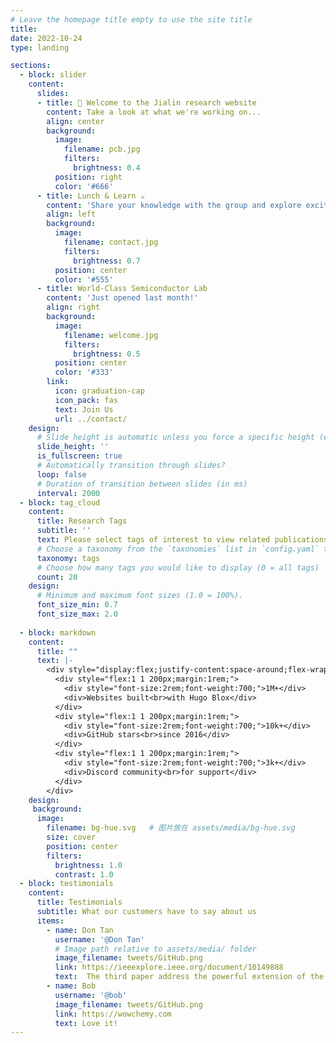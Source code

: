 ```yaml
---
# Leave the homepage title empty to use the site title
title:
date: 2022-10-24
type: landing

sections:
  - block: slider
    content:
      slides:
      - title: 👋 Welcome to the Jialin research website
        content: Take a look at what we're working on...
        align: center
        background:
          image:
            filename: pcb.jpg
            filters:
              brightness: 0.4
          position: right
          color: '#666'
      - title: Lunch & Learn ☕️
        content: 'Share your knowledge with the group and explore exciting new topics together!'
        align: left
        background:
          image:
            filename: contact.jpg
            filters:
              brightness: 0.7
          position: center
          color: '#555'
      - title: World-Class Semiconductor Lab
        content: 'Just opened last month!'
        align: right
        background:
          image:
            filename: welcome.jpg
            filters:
              brightness: 0.5
          position: center
          color: '#333'
        link:
          icon: graduation-cap
          icon_pack: fas
          text: Join Us
          url: ../contact/
    design:
      # Slide height is automatic unless you force a specific height (e.g. '400px')
      slide_height: ''
      is_fullscreen: true
      # Automatically transition through slides?
      loop: false
      # Duration of transition between slides (in ms)
      interval: 2000
  - block: tag_cloud
    content:
      title: Research Tags
      subtitle: ''
      text: Please select tags of interest to view related publications!
      # Choose a taxonomy from the `taxonomies` list in `config.yaml` to display (e.g. tags, categories, authors)
      taxonomy: tags
      # Choose how many tags you would like to display (0 = all tags)
      count: 20
    design:
      # Minimum and maximum font sizes (1.0 = 100%).
      font_size_min: 0.7
      font_size_max: 2.0
    
  - block: markdown
    content:
      title: ""
      text: |-
        <div style="display:flex;justify-content:space-around;flex-wrap:wrap;background-color:#f8f9fa;padding:2rem 1rem;border-radius:0.75rem;text-align:center;">
          <div style="flex:1 1 200px;margin:1rem;">
            <div style="font-size:2rem;font-weight:700;">1M+</div>
            <div>Websites built<br>with Hugo Blox</div>
          </div>
          <div style="flex:1 1 200px;margin:1rem;">
            <div style="font-size:2rem;font-weight:700;">10k+</div>
            <div>GitHub stars<br>since 2016</div>
          </div>
          <div style="flex:1 1 200px;margin:1rem;">
            <div style="font-size:2rem;font-weight:700;">3k+</div>
            <div>Discord community<br>for support</div>
          </div>
        </div>
    design:
     background:
      image:
        filename: bg-hue.svg   # 图片放在 assets/media/bg-hue.svg
        size: cover
        position: center
        filters:
          brightness: 1.0
          contrast: 1.0
  - block: testimonials
    content:
      title: Testimonials
      subtitle: What our customers have to say about us
      items:
        - name: Don Tan
          username: '@Don Tan'
          # Image path relative to assets/media/ folder
          image_filename: tweets/GitHub.png
          link: https://ieeexplore.ieee.org/document/10149888
          text:  The third paper address the powerful extension of the discrete-state event-driven simulation technique for megawatt power system simulation and design with order-of-magnitude faster speed and virtually free of convergence issue, particularly for hardware-in-the-loop prototyping and testing. 
        - name: Bob
          username: '@bob'
          image_filename: tweets/GitHub.png
          link: https://wowchemy.com
          text: Love it!
---
```



